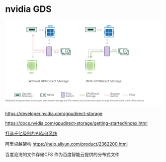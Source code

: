 
# nvidia GDS 

![nvidia GDS原理图](./GDS_Principle.png)

https://developer.nvidia.com/gpudirect-storage

https://docs.nvidia.com/gpudirect-storage/getting-started/index.html


[打造千亿级别的AI存储系统](https://aigc.luomor.com/2023/09/16/%E6%89%93%E9%80%A0%E5%8D%83%E4%BA%BF%E6%96%87%E4%BB%B6%E9%87%8F%E7%BA%A7%E7%9A%84%E5%A4%A7%E8%A7%84%E6%A8%A1%E5%88%86%E5%B8%83%E5%BC%8F%E6%96%87%E4%BB%B6%E7%B3%BB%E7%BB%9F/)


阿里卓越架构  https://help.aliyun.com/product/2362200.html

百度沧海的文件存储CFS 作为百度智能云提供的分布式文件










